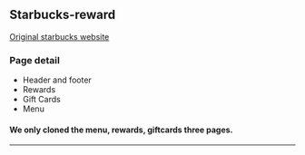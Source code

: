## Starbucks-reward
[Original starbucks website](https://www.starbucks.com/)

### Page detail
* Header and footer
* Rewards 
* Gift Cards
* Menu  
 
#### We only cloned the **menu, rewards, giftcards** three pages. 
---

